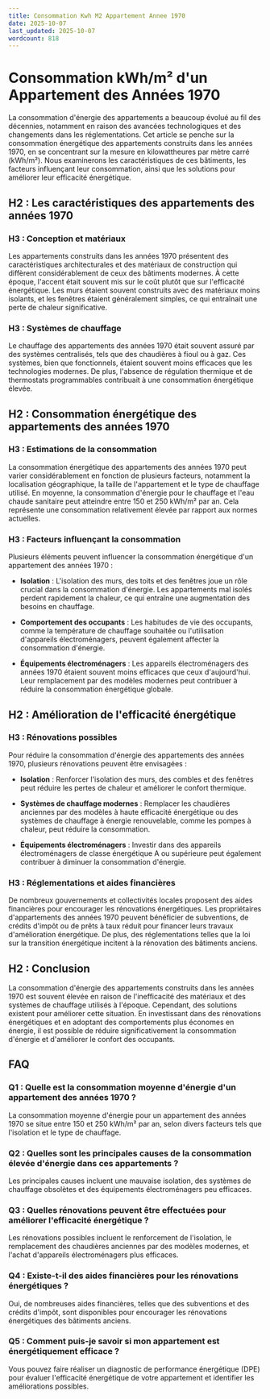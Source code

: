```yaml
---
title: Consommation Kwh M2 Appartement Annee 1970
date: 2025-10-07
last_updated: 2025-10-07
wordcount: 818
---
```


# Consommation kWh/m² d'un Appartement des Années 1970

La consommation d'énergie des appartements a beaucoup évolué au fil des décennies, notamment en raison des avancées technologiques et des changements dans les réglementations. Cet article se penche sur la consommation énergétique des appartements construits dans les années 1970, en se concentrant sur la mesure en kilowattheures par mètre carré (kWh/m²). Nous examinerons les caractéristiques de ces bâtiments, les facteurs influençant leur consommation, ainsi que les solutions pour améliorer leur efficacité énergétique.

## H2 : Les caractéristiques des appartements des années 1970

### H3 : Conception et matériaux

Les appartements construits dans les années 1970 présentent des caractéristiques architecturales et des matériaux de construction qui diffèrent considérablement de ceux des bâtiments modernes. À cette époque, l'accent était souvent mis sur le coût plutôt que sur l'efficacité énergétique. Les murs étaient souvent construits avec des matériaux moins isolants, et les fenêtres étaient généralement simples, ce qui entraînait une perte de chaleur significative.

### H3 : Systèmes de chauffage

Le chauffage des appartements des années 1970 était souvent assuré par des systèmes centralisés, tels que des chaudières à fioul ou à gaz. Ces systèmes, bien que fonctionnels, étaient souvent moins efficaces que les technologies modernes. De plus, l'absence de régulation thermique et de thermostats programmables contribuait à une consommation énergétique élevée.

## H2 : Consommation énergétique des appartements des années 1970

### H3 : Estimations de la consommation

La consommation énergétique des appartements des années 1970 peut varier considérablement en fonction de plusieurs facteurs, notamment la localisation géographique, la taille de l'appartement et le type de chauffage utilisé. En moyenne, la consommation d'énergie pour le chauffage et l'eau chaude sanitaire peut atteindre entre 150 et 250 kWh/m² par an. Cela représente une consommation relativement élevée par rapport aux normes actuelles.

### H3 : Facteurs influençant la consommation

Plusieurs éléments peuvent influencer la consommation énergétique d'un appartement des années 1970 :

- **Isolation** : L'isolation des murs, des toits et des fenêtres joue un rôle crucial dans la consommation d'énergie. Les appartements mal isolés perdent rapidement la chaleur, ce qui entraîne une augmentation des besoins en chauffage.
  
- **Comportement des occupants** : Les habitudes de vie des occupants, comme la température de chauffage souhaitée ou l'utilisation d'appareils électroménagers, peuvent également affecter la consommation d'énergie.

- **Équipements électroménagers** : Les appareils électroménagers des années 1970 étaient souvent moins efficaces que ceux d'aujourd'hui. Leur remplacement par des modèles modernes peut contribuer à réduire la consommation énergétique globale.

## H2 : Amélioration de l'efficacité énergétique

### H3 : Rénovations possibles

Pour réduire la consommation d'énergie des appartements des années 1970, plusieurs rénovations peuvent être envisagées :

- **Isolation** : Renforcer l'isolation des murs, des combles et des fenêtres peut réduire les pertes de chaleur et améliorer le confort thermique.

- **Systèmes de chauffage modernes** : Remplacer les chaudières anciennes par des modèles à haute efficacité énergétique ou des systèmes de chauffage à énergie renouvelable, comme les pompes à chaleur, peut réduire la consommation.

- **Équipements électroménagers** : Investir dans des appareils électroménagers de classe énergétique A ou supérieure peut également contribuer à diminuer la consommation d'énergie.

### H3 : Réglementations et aides financières

De nombreux gouvernements et collectivités locales proposent des aides financières pour encourager les rénovations énergétiques. Les propriétaires d'appartements des années 1970 peuvent bénéficier de subventions, de crédits d'impôt ou de prêts à taux réduit pour financer leurs travaux d'amélioration énergétique. De plus, des réglementations telles que la loi sur la transition énergétique incitent à la rénovation des bâtiments anciens.

## H2 : Conclusion

La consommation d'énergie des appartements construits dans les années 1970 est souvent élevée en raison de l'inefficacité des matériaux et des systèmes de chauffage utilisés à l'époque. Cependant, des solutions existent pour améliorer cette situation. En investissant dans des rénovations énergétiques et en adoptant des comportements plus économes en énergie, il est possible de réduire significativement la consommation d'énergie et d'améliorer le confort des occupants.

## FAQ

### Q1 : Quelle est la consommation moyenne d'énergie d'un appartement des années 1970 ?

La consommation moyenne d'énergie pour un appartement des années 1970 se situe entre 150 et 250 kWh/m² par an, selon divers facteurs tels que l'isolation et le type de chauffage.

### Q2 : Quelles sont les principales causes de la consommation élevée d'énergie dans ces appartements ?

Les principales causes incluent une mauvaise isolation, des systèmes de chauffage obsolètes et des équipements électroménagers peu efficaces.

### Q3 : Quelles rénovations peuvent être effectuées pour améliorer l'efficacité énergétique ?

Les rénovations possibles incluent le renforcement de l'isolation, le remplacement des chaudières anciennes par des modèles modernes, et l'achat d'appareils électroménagers plus efficaces.

### Q4 : Existe-t-il des aides financières pour les rénovations énergétiques ?

Oui, de nombreuses aides financières, telles que des subventions et des crédits d'impôt, sont disponibles pour encourager les rénovations énergétiques des bâtiments anciens.

### Q5 : Comment puis-je savoir si mon appartement est énergétiquement efficace ?

Vous pouvez faire réaliser un diagnostic de performance énergétique (DPE) pour évaluer l'efficacité énergétique de votre appartement et identifier les améliorations possibles.